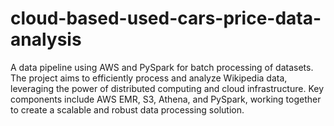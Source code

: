 # cloud-based-used-cars-price-data-analysis
A data pipeline using AWS and PySpark for batch processing of datasets. The project aims to efficiently process and analyze Wikipedia data, leveraging the power of distributed computing and cloud infrastructure. Key components include AWS EMR, S3, Athena, and PySpark, working together to create a scalable and robust data processing solution.
